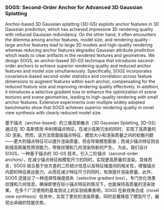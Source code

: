 ### SOGS: Second-Order Anchor for Advanced 3D Gaussian Splatting

Anchor-based 3D Gaussian splatting (3D-GS) exploits anchor features in 3D Gaussian prediction, which has achieved impressive 3D rendering quality with reduced Gaussian redundancy. On the other hand, it often encounters the dilemma among anchor features, model size, and rendering quality - large anchor features lead to large 3D models and high-quality rendering whereas reducing anchor features degrades Gaussian attribute prediction which leads to clear artifacts in the rendered textures and geometries. We design SOGS, an anchor-based 3D-GS technique that introduces second-order anchors to achieve superior rendering quality and reduced anchor features and model size simultaneously. Specifically, SOGS incorporates covariance-based second-order statistics and correlation across feature dimensions to augment features within each anchor, compensating for the reduced feature size and improving rendering quality effectively. In addition, it introduces a selective gradient loss to enhance the optimization of scene textures and scene geometries, leading to high-quality rendering with small anchor features. Extensive experiments over multiple widely adopted benchmarks show that SOGS achieves superior rendering quality in novel view synthesis with clearly reduced model size.

基于锚点（anchor-based）的三维高斯散点（3D Gaussian Splatting, 3D-GS） 通过在 3D 高斯预测 中利用锚点特征，在减少高斯冗余的同时，实现了高质量的 3D 渲染。然而，该方法常面临锚点特征、模型大小和渲染质量之间的权衡问题——更大的锚点特征可以提升渲染质量，但会导致模型膨胀；而减少锚点特征则会削弱高斯属性预测能力，导致纹理和几何渲染伪影的产生。
为此，我们设计 SOGS，一种基于锚点的 3D-GS 技术，引入二阶锚点（second-order anchors），在减少锚点特征和模型尺寸的同时，实现更高质量的渲染。具体而言，SOGS 结合基于协方差的二阶统计信息以及特征维度间的相关性，增强锚点内部的特征表达能力，从而在减少特征尺寸的同时，有效提升渲染质量。此外，SOGS 还提出了一种选择性梯度损失（selective gradient loss），专门优化场景纹理和几何信息，确保即使在较小锚点特征的情况下，也能保持高质量的渲染效果。
在多个广泛使用的基准测试上的实验结果表明，SOGS 在新视角合成（novel view synthesis）任务中，实现了更优的渲染质量，同时显著降低了模型尺寸，展现出卓越的性能优势。
